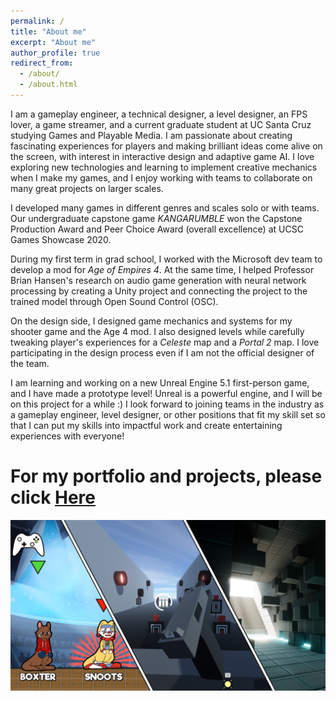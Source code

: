 ```yaml
---
permalink: /
title: "About me"
excerpt: "About me"
author_profile: true
redirect_from: 
  - /about/
  - /about.html
---
```

I am a gameplay engineer, a technical designer, a level designer, an FPS lover, a game streamer, and a current graduate student at UC Santa Cruz studying Games and Playable Media. I am passionate about creating fascinating experiences for players and making brilliant ideas come alive on the screen, with interest in interactive design and adaptive game AI. I love exploring new technologies and learning to implement creative mechanics when I make my games, and I enjoy working with teams to collaborate on many great projects on larger scales.

I developed many games in different genres and scales solo or with teams. Our undergraduate capstone game _KANGARUMBLE_ won the Capstone Production Award and Peer Choice Award (overall excellence) at UCSC Games Showcase 2020.

During my first term in grad school, I worked with the Microsoft dev team to develop a mod for _Age of Empires 4_. At the same time, I helped Professor Brian Hansen's research on audio game generation with neural network processing by creating a Unity project and connecting the project to the trained model through Open Sound Control (OSC). 

On the design side, I designed game mechanics and systems for my shooter game and the Age 4 mod. I also designed levels while carefully tweaking player's experiences for a _Celeste_ map and a _Portal 2_ map. I love participating in the design process even if I am not the official designer of the team.

I am learning and working on a new Unreal Engine 5.1 first-person game, and I have made a prototype level! Unreal is a powerful engine, and I will be on this project for a while :) I look forward to joining teams in the industry as a gameplay engineer, level designer, or other positions that fit my skill set so that I can put my skills into impactful work and create entertaining experiences with everyone!

For my portfolio and projects, please click [Here](http://ccd729.github.io/projects "CCD729's Projects") 
======

<div style="max-width: 680px; margin-bottom: 0.6rem;"><a href="http://ccd729.github.io/projects"><img src="/images/projects.png" alt="Projects"></a></div>
